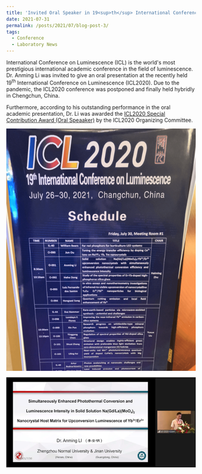 ```yaml
---
title: 'Invited Oral Speaker in 19<sup>th</sup> International Conference on Luminescence (ICL2020)'
date: 2021-07-31
permalink: /posts/2021/07/blog-post-3/
tags:
  - Conference
  - Laboratory News
---
```


International Conference on Luminescence (ICL) is the world's most prestigious international academic conference in the field of luminescence. Dr. Anming Li was invited to give an oral presentation at the recently held 19<sup>th</sup> International Conference on Luminescence (ICL2020). Due to the pandemic, the ICL2020 conference was postponed and finally held hybridly in Chengchun, China. 

Furthermore, according to his outstanding performance in the oral academic presentation, Dr. Li was awarded the [ICL2020 Special Contribution Award (Oral Speaaker)](/awards/2021-award4) by the ICL2020 Organizing Committee.

![ICL Poster](/images/iclposter.png)

![ICL2020talk](/images/icltalk.png)

